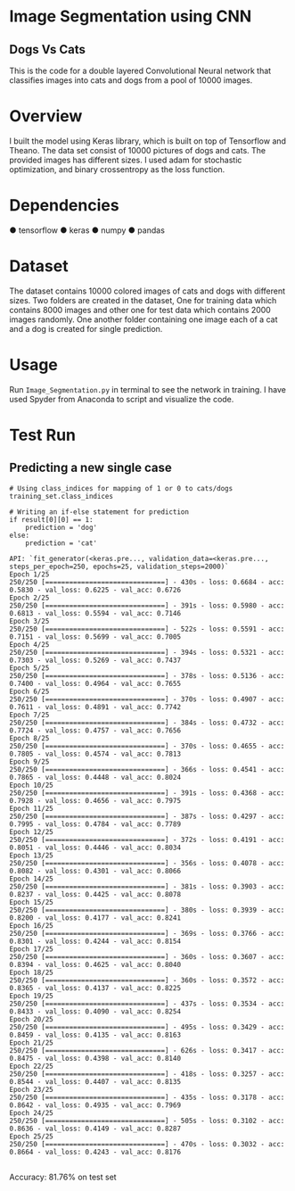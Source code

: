 # Image Segmentation using CNN
## Dogs Vs Cats
This is the code for a double layered Convolutional Neural network that classifies images into cats and dogs from a pool of 10000 images.
# Overview
I built the model using Keras library, which is built on top of Tensorflow and Theano. The data set consist of 10000 pictures of dogs and cats. The provided images has different sizes. I used adam for stochastic optimization, and binary crossentropy as the loss function.
# Dependencies

● tensorflow
● keras
● numpy
● pandas

# Dataset

The dataset contains 10000 colored images of cats and dogs with different sizes. Two folders are created in the dataset, One for training data which contains 8000 images and other one for test data which contains 2000 images randomly. One another folder containing one image each of a cat and a dog is created for single prediction.
# Usage
Run ```Image_Segmentation.py``` in terminal to see the network in training. I have used Spyder from Anaconda to script and visualize the code.
# Test Run

## Predicting a new single case

```
# Using class_indices for mapping of 1 or 0 to cats/dogs
training_set.class_indices

# Writing an if-else statement for prediction
if result[0][0] == 1:
    prediction = 'dog'
else:
    prediction = 'cat'
 ```


```
API: `fit_generator(<keras.pre..., validation_data=<keras.pre..., steps_per_epoch=250, epochs=25, validation_steps=2000)`
Epoch 1/25
250/250 [==============================] - 430s - loss: 0.6684 - acc: 0.5830 - val_loss: 0.6225 - val_acc: 0.6726
Epoch 2/25
250/250 [==============================] - 391s - loss: 0.5980 - acc: 0.6813 - val_loss: 0.5594 - val_acc: 0.7146
Epoch 3/25
250/250 [==============================] - 522s - loss: 0.5591 - acc: 0.7151 - val_loss: 0.5699 - val_acc: 0.7005
Epoch 4/25
250/250 [==============================] - 394s - loss: 0.5321 - acc: 0.7303 - val_loss: 0.5269 - val_acc: 0.7437
Epoch 5/25
250/250 [==============================] - 378s - loss: 0.5136 - acc: 0.7400 - val_loss: 0.4964 - val_acc: 0.7655
Epoch 6/25
250/250 [==============================] - 370s - loss: 0.4907 - acc: 0.7611 - val_loss: 0.4891 - val_acc: 0.7742
Epoch 7/25
250/250 [==============================] - 384s - loss: 0.4732 - acc: 0.7724 - val_loss: 0.4757 - val_acc: 0.7656
Epoch 8/25
250/250 [==============================] - 370s - loss: 0.4655 - acc: 0.7805 - val_loss: 0.4574 - val_acc: 0.7813
Epoch 9/25
250/250 [==============================] - 366s - loss: 0.4541 - acc: 0.7865 - val_loss: 0.4448 - val_acc: 0.8024
Epoch 10/25
250/250 [==============================] - 391s - loss: 0.4368 - acc: 0.7928 - val_loss: 0.4656 - val_acc: 0.7975
Epoch 11/25
250/250 [==============================] - 387s - loss: 0.4297 - acc: 0.7995 - val_loss: 0.4784 - val_acc: 0.7789
Epoch 12/25
250/250 [==============================] - 372s - loss: 0.4191 - acc: 0.8051 - val_loss: 0.4446 - val_acc: 0.8034
Epoch 13/25
250/250 [==============================] - 356s - loss: 0.4078 - acc: 0.8082 - val_loss: 0.4301 - val_acc: 0.8066
Epoch 14/25
250/250 [==============================] - 381s - loss: 0.3903 - acc: 0.8237 - val_loss: 0.4425 - val_acc: 0.8078
Epoch 15/25
250/250 [==============================] - 380s - loss: 0.3939 - acc: 0.8200 - val_loss: 0.4177 - val_acc: 0.8241
Epoch 16/25
250/250 [==============================] - 369s - loss: 0.3766 - acc: 0.8301 - val_loss: 0.4244 - val_acc: 0.8154
Epoch 17/25
250/250 [==============================] - 360s - loss: 0.3607 - acc: 0.8394 - val_loss: 0.4625 - val_acc: 0.8040
Epoch 18/25
250/250 [==============================] - 360s - loss: 0.3572 - acc: 0.8365 - val_loss: 0.4137 - val_acc: 0.8225
Epoch 19/25
250/250 [==============================] - 437s - loss: 0.3534 - acc: 0.8433 - val_loss: 0.4090 - val_acc: 0.8254
Epoch 20/25
250/250 [==============================] - 495s - loss: 0.3429 - acc: 0.8459 - val_loss: 0.4135 - val_acc: 0.8163
Epoch 21/25
250/250 [==============================] - 626s - loss: 0.3417 - acc: 0.8475 - val_loss: 0.4398 - val_acc: 0.8140
Epoch 22/25
250/250 [==============================] - 418s - loss: 0.3257 - acc: 0.8544 - val_loss: 0.4407 - val_acc: 0.8135
Epoch 23/25
250/250 [==============================] - 435s - loss: 0.3178 - acc: 0.8642 - val_loss: 0.4935 - val_acc: 0.7969
Epoch 24/25
250/250 [==============================] - 505s - loss: 0.3102 - acc: 0.8636 - val_loss: 0.4149 - val_acc: 0.8287
Epoch 25/25
250/250 [==============================] - 470s - loss: 0.3032 - acc: 0.8664 - val_loss: 0.4243 - val_acc: 0.8176
```

## 
Accuracy: 81.76% on test set
